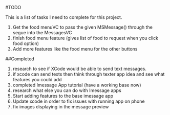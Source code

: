 #TODO

This is a list of tasks I need to complete for this project.

1. Get the food menuVC to pass the given MSMessage() through the segue into the MessagesVC
2. finish food menu feature (gives list of food to request when you click food option)
3. Add more features like the food menu for the other buttons

##Completed
1. research to see if XCode would be able to send text messages.
2. if xcode can send texts then think through texter app idea and see what features you could add
3. completed Imessage App tutorial (have a working base now)
4. research what else you can do with Imessage apps
5. Start adding features to the base imessage app
6. Update xcode in order to fix issues with running app on phone
7. fix images displaying in the message preview
